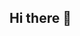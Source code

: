 ## Hi there 👋

<!--
**rivaille1704/rivaille1704** is a ✨ _special_ ✨ repository because its `README.md` (this file) appears on your GitHub profile.

Here are some ideas to get you started:

- 🔭 I’m currently working on ...
- 🌱 I’m currently learning ...
- 👯 I’m looking to collaborate on ...
- 🤔 I’m looking for help with ...
- 💬 Ask me about ...
- 📫 How to reach me: ...
- 😄 Pronouns: ...
- ⚡ Fun fact: ...

# Chữ chạy trên README

<div align="center">
  <marquee behavior="scroll" direction="left" style="font-size: 20px; color: red;">
    👋 Chào mừng bạn đến với dự án của tôi! 🚀
  </marquee>
</div>



-->
